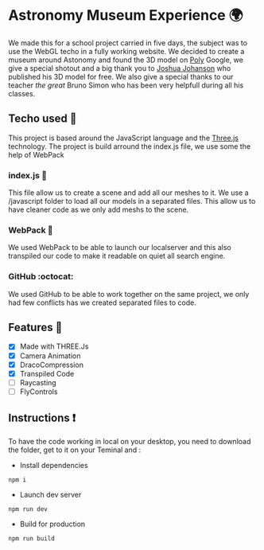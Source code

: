 # Astronomy Museum Experience :earth_africa:
We made this for a school project carried in five days, the subject was to use the WebGL techo in a fully working website. 
We decided to create a museum around Astonomy and found the 3D model on  [Poly](https://poly.google.com) Google, we give a special shotout and a big thank you to [Joshua Johanson](https://www.google.com) who published his 3D model for free. We also give a special thanks to our teacher _the great_ Bruno Simon who has been very helpfull during all his classes.

## Techo used :wrench: 
This project is based around the JavaScript language and the [Three.js](https://github.com/mrdoob/three.js/) technology. The project is build arround the index.js file, we use some the help of WebPack

### index.js :beginner:
This file allow us to create a scene and add all our meshes to it.
We use a /javascript folder to load all our models in a separated files. This allow us to have cleaner code as we only add meshs to the scene. 

### WebPack :paperclip:
We used WebPack to be able to launch our localserver and this also transpiled our code to make it readable on quiet all search engine.

### GitHub :octocat:
We used GitHub to be able to work together on the same project, we only had few conflicts has we created separated files to code.

## Features :milky_way:
* [x] Made with THREE.Js
* [x] Camera Animation
* [x] DracoCompression
* [x] Transpiled Code
* [ ] Raycasting
* [ ] FlyControls

## Instructions :exclamation:
To have the code working in local on your desktop, you need to download the folder, get to it on your Teminal and :


 * Install dependencies

 ```
 npm i
 ```

* Launch dev server

```
npm run dev
```

* Build for production

```
npm run build
```
